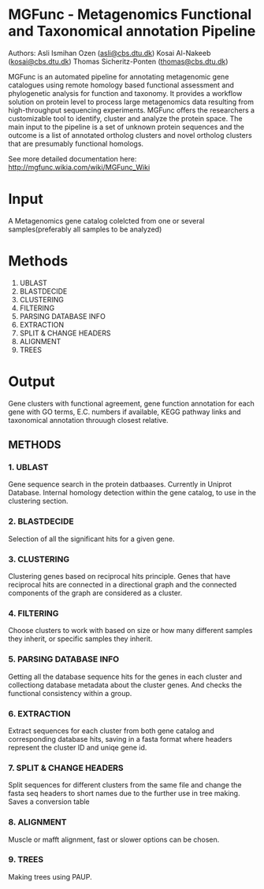 # MGFunc - Metagenomics Functional and Taxonomical annotation Pipeline

Authors:
Asli Ismihan Ozen (asli@cbs.dtu.dk)
Kosai Al-Nakeeb (kosai@cbs.dtu.dk)
Thomas Sicheritz-Ponten (thomas@cbs.dtu.dk)

MGFunc is an automated pipeline for annotating metagenomic gene catalogues using remote homology based functional assessment and phylogenetic analysis for function and taxonomy. It provides a workflow solution on protein level to process large metagenomics data resulting from high-throughput sequencing experiments. MGFunc offers the researchers a customizable tool to identify, cluster and analyze the protein space. The main input to the pipeline is a set of unknown protein sequences and the outcome is a list of annotated ortholog clusters and novel ortholog clusters that are presumably functional homologs. 

See more detailed documentation here: http://mgfunc.wikia.com/wiki/MGFunc_Wiki

# Input
A Metagenomics gene catalog colelcted from one or several samples(preferably all samples to be analyzed)

# Methods
1. UBLAST 
2. BLASTDECIDE
3. CLUSTERING
4. FILTERING
5. PARSING DATABASE INFO
6. EXTRACTION
7. SPLIT & CHANGE HEADERS
8. ALIGNMENT
9. TREES

# Output
Gene clusters with functional agreement, gene function annotation for each gene with GO terms, E.C. numbers if available, KEGG pathway links  and taxonomical annotation throuugh closest relative.



## METHODS 
### 1. UBLAST 
Gene sequence search in the protein datbaases. Currently in Uniprot Database. 
Internal homology detection within the gene catalog, to use in the clustering section.

### 2. BLASTDECIDE
Selection of all the significant hits for a given gene. 

### 3. CLUSTERING
Clustering genes based on reciprocal hits principle. Genes that have reciprocal hits are connected in a directional graph and the connected components of the graph are considered as a
cluster. 

### 4. FILTERING
Choose clusters to work with based on size or how many different samples they inherit, or specific samples they inherit.

### 5. PARSING DATABASE INFO
Getting all the database sequence hits for the genes in each cluster and collectiong database metadata about the cluster genes. And checks the functional consistency within a group. 

### 6. EXTRACTION
Extract sequences for each cluster from both gene catalog and corresponding database hits, saving in a fasta format where headers represent the cluster ID and uniqe gene id. 

### 7. SPLIT & CHANGE HEADERS
Split sequences for different clusters from the same file and change the fasta seq headers to short names due to the further use in tree making. Saves a conversion table

### 8. ALIGNMENT
Muscle or mafft alignment, fast or slower options can be chosen. 

### 9. TREES
Making trees using PAUP. 


